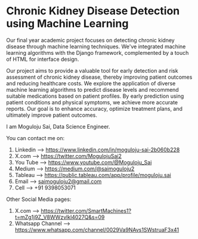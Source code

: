 # Chronic Kidney Disease Detection using Machine Learning
Our final year academic project focuses on detecting chronic kidney disease through machine learning techniques. We've integrated machine learning algorithms with the Django framework, complemented by a touch of HTML for interface design.

Our project aims to provide a valuable tool for early detection and risk assessment of chronic kidney disease, thereby improving patient outcomes and reducing healthcare costs. We explore the application of diverse machine learning algorithms to predict disease levels and recommend suitable medications based on patient profiles. By early prediction using patient conditions and physical symptoms, we achieve more accurate reports. Our goal is to enhance accuracy, optimize treatment plans, and ultimately improve patient outcomes.

I am Moguloju Sai, Data Science Engineer.

You can contact me on:
1. Linkedin --> https://www.linkedin.com/in/moguloju-sai-2b060b228
2. X.com --> https://twitter.com/MogulojuSai2
3. You Tube --> https://www.youtube.com/@Moguloju_Sai
4. Medium --> https://medium.com/@saimoguloju2
5. Tableau --> https://public.tableau.com/app/profile/moguloju.sai
6. Email --> saimoguloju2@gmail.com
7. Cell --> +91 9398053071

Other Social Media pages:
1. X.com --> https://twitter.com/SmartMachines1?t=mZg1j9Z_V8WWzvlkl4027Q&s=09
2. Whatsapp Channel --> https://www.whatsapp.com/channel/0029Va9NAvs1SWstruaF3x41











